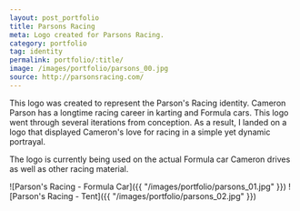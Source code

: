 ```yaml
---
layout: post_portfolio
title: Parsons Racing
meta: Logo created for Parsons Racing.
category: portfolio
tag: identity
permalink: portfolio/:title/
image: /images/portfolio/parsons_00.jpg
source: http://parsonsracing.com/
---
```


This logo was created to represent the Parson's Racing identity. Cameron Parson has a longtime racing career in karting and Formula cars. This logo went through several iterations from conception. As a result, I landed on a logo that displayed Cameron's love for racing in a simple yet dynamic portrayal.

The logo is currently being used on the actual Formula car Cameron drives as well as other racing material.

![Parson's Racing - Formula Car]({{ "/images/portfolio/parsons_01.jpg" }})
![Parson's Racing - Tent]({{ "/images/portfolio/parsons_02.jpg" }})